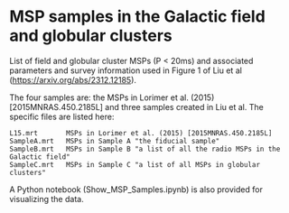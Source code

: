 # MSP samples in the Galactic field and globular clusters

List of field and globular cluster MSPs (P < 20ms) and associated parameters and survey information used in Figure 1 of Liu et al (https://arxiv.org/abs/2312.12185).

The four samples are: the MSPs in Lorimer et al. (2015) [2015MNRAS.450.2185L]
and three samples created in Liu et al. The specific files are listed here:
    
    L15.mrt       MSPs in Lorimer et al. (2015) [2015MNRAS.450.2185L]
    SampleA.mrt   MSPs in Sample A "the fiducial sample"
    SampleB.mrt   MSPs in Sample B "a list of all the radio MSPs in the Galactic field"
    SampleC.mrt   MSPs in Sample C "a list of all MSPs in globular clusters"

A Python notebook (Show_MSP_Samples.ipynb) is also provided for visualizing the data.
